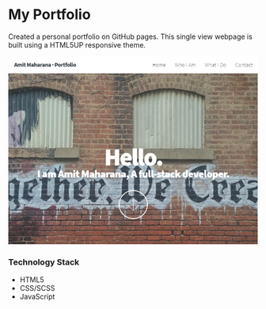 # My Portfolio

Created a personal portfolio on GitHub pages. This single view webpage is built using a HTML5UP responsive theme.

![alt text](https://raw.githubusercontent.com/amitmaharana/amitmaharana.github.io/master/images/sample_portfolio.png)

### Technology Stack
* HTML5
* CSS/SCSS
* JavaScript
